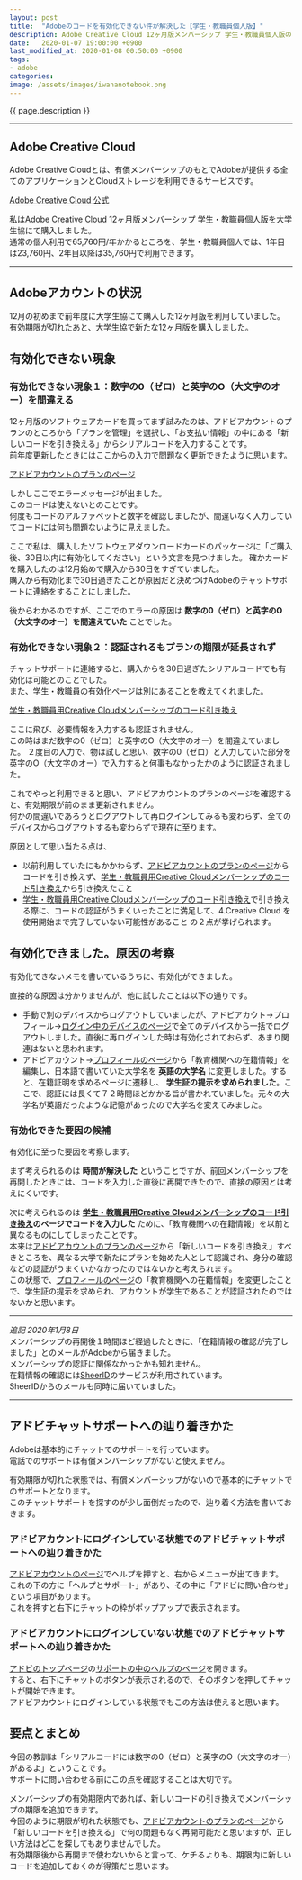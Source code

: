 ```yaml
---
layout: post
title:  "Adobeのコードを有効化できない件が解決した【学生・教職員個人版】"
description: Adobe Creative Cloud 12ヶ月版メンバーシップ 学生・教職員個人版のソフトウェアダウンロードカードを購入し、コードを有効化しようとしたができなかったが解決できた。Adobeのサポートへの連絡方法も含めてメモ。
date:   2020-01-07 19:00:00 +0900
last_modified_at: 2020-01-08 00:50:00 +0900
tags:
- adobe
categories:
image: /assets/images/iwananotebook.png
---
```


{{ page.description }}

---

## Adobe Creative Cloud

Adobe Creative Cloudとは、有償メンバーシップのもとでAdobeが提供する全てのアプリケーションとCloudストレージを利用できるサービスです。

[Adobe Creative Cloud 公式](https://www.adobe.com/jp/creativecloud.html)

私はAdobe Creative Cloud 12ヶ月版メンバーシップ 学生・教職員個人版を大学生協にて購入しました。  
通常の個人利用で65,760円/年かかるところを、学生・教職員個人では、1年目は23,760円、2年目以降は35,760円で利用できます。  

---

## Adobeアカウントの状況

12月の初めまで前年度に大学生協にて購入した12ヶ月版を利用していました。  
有効期限が切れたあと、大学生協で新たな12ヶ月版を購入しました。  

## 有効化できない現象

### 有効化できない現象１：数字の0（ゼロ）と英字のO（大文字のオー）を間違える

12ヶ月版のソフトウェアカードを買ってまず試みたのは、アドビアカウントのプランのところから「プランを管理」を選択し、「お支払い情報」の中にある「新しいコードを引き換える」からシリアルコードを入力することです。  
前年度更新したときにはここからの入力で問題なく更新できたように思います。  

[アドビアカウントのプランのページ](https://account.adobe.com/plans)

しかしここでエラーメッセージが出ました。  
このコードは使えないとのことです。  
何度もコードのアルファベットと数字を確認しましたが、間違いなく入力していてコードには何も問題ないように見えました。  

ここで私は、購入したソフトウェアダウンロードカードのパッケージに「ご購入後、30日以内に有効化してください」という文言を見つけました。
確かカードを購入したのは12月始めで購入から30日をすぎていました。  
購入から有効化まで30日過ぎたことが原因だと決めつけAdobeのチャットサポートに連絡をすることにしました。

後からわかるのですが、ここでのエラーの原因は **数字の0（ゼロ）と英字のO（大文字のオー）を間違えていた** ことでした。

### 有効化できない現象２：認証されるもプランの期限が延長されず

チャットサポートに連絡すると、購入からを30日過ぎたシリアルコードでも有効化は可能とのことでした。  
また、学生・教職員の有効化ページは別にあることを教えてくれました。  

[学生・教職員用Creative Cloudメンバーシップのコード引き換え](https://redeem.adobe.com/educard)

ここに飛び、必要情報を入力するも認証されません。  
この時はまだ数字の0（ゼロ）と英字のO（大文字のオー）を間違えていました。
２度目の入力で、物は試しと思い、数字の0（ゼロ）と入力していた部分を英字のO（大文字のオー）で入力すると何事もなかったかのように認証されました。

これでやっと利用できると思い、アドビアカウントのプランのページを確認すると、有効期限が前のまま更新されません。  
何かの間違いであろうとログアウトして再ログインしてみるも変わらず、全てのデバイスからログアウトするも変わらずで現在に至ります。

原因として思い当たる点は、
- 以前利用していたにもかかわらず、[アドビアカウントのプランのページ](https://account.adobe.com/plans)からコードを引き換えず、[学生・教職員用Creative Cloudメンバーシップのコード引き換え](https://redeem.adobe.com/educard)から引き換えたこと
- [学生・教職員用Creative Cloudメンバーシップのコード引き換え](https://redeem.adobe.com/educard)で引き換える際に、コードの認証がうまくいったことに満足して、4.Creative Cloud を使用開始まで完了していない可能性があること
の２点が挙げられます。

## 有効化できました。原因の考察

有効化できないメモを書いているうちに、有効化ができました。  

直接的な原因は分かりませんが、他に試したことは以下の通りです。
- 手動で別のデバイスからログアウトしていましたが、アドビアカウト→プロフィール→[ログイン中のデバイスのページ](https://account.adobe.com/sessions)で全てのデバイスから一括でログアウトしました。直後に再ログインした時は有効化されておらず、あまり関連はないと思われます。
- アドビアカウント→[プロフィールのページ](https://account.adobe.com/profile)から「教育機関への在籍情報」を編集し、日本語で書いていた大学名を **英語の大学名** に変更しました。すると、在籍証明を求めるページに遷移し、 **学生証の提示を求められました**。ここで、認証には長くて７２時間ほどかかる旨が書かれていました。元々の大学名が英語だったような記憶があったので大学名を変えてみました。

### 有効化できた要因の候補

有効化に至った要因を考察します。  

まず考えられるのは **時間が解決した** ということですが、前回メンバーシップを再開したときには、コードを入力した直後に再開できたので、直接の原因とは考えにくいです。  

次に考えられるのは **[学生・教職員用Creative Cloudメンバーシップのコード引き換え](https://redeem.adobe.com/educard)のページでコードを入力した** ために、「教育機関への在籍情報」を以前と異なるものにしてしまったことです。  
本来は[アドビアカウントのプランのページ](https://account.adobe.com/plans)から「新しいコードを引き換え」すべきところを、異なる大学で新たにプランを始めた人として認識され、身分の確認などの認証がうまくいかなかったのではないかと考えられます。  
この状態で、[プロフィールのページ](https://account.adobe.com/profile)の「教育機関への在籍情報」を変更したことで、学生証の提示を求められ、アカウントが学生であることが認証されたのではないかと思います。

---

*追記 2020年1月8日*  
メンバーシップの再開後１時間ほど経過したときに、「在籍情報の確認が完了しました」とのメールがAdobeから届きました。  
メンバーシップの認証に関係なかったかも知れません。  
在籍情報の確認には[SheerID](https://www.sheerid.com/)のサービスが利用されています。  
SheerIDからのメールも同時に届いていました。

---

## アドビチャットサポートへの辿り着きかた

Adobeは基本的にチャットでのサポートを行っています。  
電話でのサポートは有償メンバーシップがないと使えません。

有効期限が切れた状態では、有償メンバーシップがないので基本的にチャットでのサポートとなります。  
このチャットサポートを探すのが少し面倒だったので、辿り着く方法を書いておきます。

### アドビアカウントにログインしている状態でのアドビチャットサポートへの辿り着きかた

[アドビアカウントのページ](https://account.adobe.com/)でヘルプを押すと、右からメニューが出てきます。  
これの下の方に「ヘルプとサポート」があり、その中に「アドビに問い合わせ」という項目があります。  
これを押すと右下にチャットの枠がポップアップで表示されます。

### アドビアカウントにログインしていない状態でのアドビチャットサポートへの辿り着きかた

[アドビのトップページ](https://www.adobe.com/jp/)の[サポートの中のヘルプのページ](https://helpx.adobe.com/jp/support.html)を開きます。  
すると、右下にチャットのボタンが表示されるので、そのボタンを押してチャットが開始できます。  
アドビアカウントにログインしている状態でもこの方法は使えると思います。

## 要点とまとめ

今回の教訓は「シリアルコードには数字の0（ゼロ）と英字のO（大文字のオー）があるよ」ということです。  
サポートに問い合わせる前にこの点を確認することは大切です。

メンバーシップの有効期限内であれば、新しいコードの引き換えでメンバーシップの期限を追加できます。  
今回のように期限が切れた状態でも、[アドビアカウントのプランのページ](https://account.adobe.com/plans)から「新しいコードを引き換える」で何の問題もなく再開可能だと思いますが、正しい方法はどこを探してもありませんでした。  
有効期限後から再開まで使わないからと言って、ケチるよりも、期限内に新しいコードを追加しておくのが得策だと思います。
